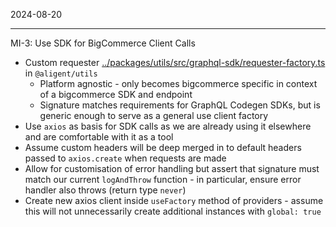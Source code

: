 2024-08-20

---

MI-3: Use SDK for BigCommerce Client Calls

- Custom requester [../packages/utils/src/graphql-sdk/requester-factory.ts](../packages/utils/src/graphql-sdk/requester-factory.ts) in `@aligent/utils`
  - Platform agnostic - only becomes bigcommerce specific in context of a bigcommerce SDK and endpoint
  - Signature matches requirements for GraphQL Codegen SDKs, but is generic enough to serve as a general use client factory
- Use `axios` as basis for SDK calls as we are already using it elsewhere and are comfortable with it as a tool
- Assume custom headers will be deep merged in to default headers passed to `axios.create` when requests are made
- Allow for customisation of error handling but assert that signature must match our current `logAndThrow` function - in particular, ensure error handler also throws (return type `never`)
- Create new axios client inside `useFactory` method of providers - assume this will not unnecessarily create additional instances with `global: true`
